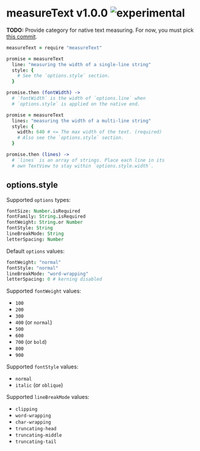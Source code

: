 
# measureText v1.0.0 ![experimental](https://img.shields.io/badge/stability-experimental-EC5315.svg?style=flat)

**TODO:** Provide category for native text measuring. For now, you must pick [this commit]().

```coffee
measureText = require "measureText"

promise = measureText
  line: "measuring the width of a single-line string"
  style: {
    # See the `options.style` section.
  }

promise.then (fontWidth) ->
  # `fontWidth` is the width of `options.line` when
  # `options.style` is applied on the native end.

promise = measureText
  lines: "measuring the width of a multi-line string"
  style: {
    width: 640 # <= The max width of the text. (required)
    # Also see the `options.style` section.
  }

promise.then (lines) ->
  # `lines` is an array of strings. Place each line in its
  # own TextView to stay within `options.style.width`.
```

## options.style

Supported `options` types:
```coffee
fontSize: Number.isRequired
fontFamily: String.isRequired
fontWeight: String.or Number
fontStyle: String
lineBreakMode: String
letterSpacing: Number
```

Default `options` values:
```coffee
fontWeight: "normal"
fontStyle: "normal"
lineBreakMode: "word-wrapping"
letterSpacing: 0 # kerning disabled
```

Supported `fontWeight` values:
- `100`
- `200`
- `300`
- `400` (or `normal`)
- `500`
- `600`
- `700` (or `bold`)
- `800`
- `900`

Supported `fontStyle` values:
- `normal`
- `italic` (or `oblique`)

Supported `lineBreakMode` values:
- `clipping`
- `word-wrapping`
- `char-wrapping`
- `truncating-head`
- `truncating-middle`
- `truncating-tail`
